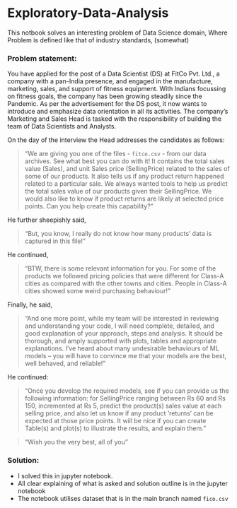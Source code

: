 # Exploratory-Data-Analysis

This notbook  solves an interesting problem of Data Science domain, Where Problem is defined like that of industry standards, (somewhat)

### Problem statement:

You have applied for the post of a Data Scientist (DS) at FitCo Pvt. Ltd., a company with a pan-India presence, and engaged in the manufacture, marketing, sales, and support of fitness equipment. With Indians focussing on fitness goals, the company has been growing steadily since the Pandemic. As per the advertisement for the DS post, it now wants to introduce and emphasize data orientation in all its activities. The company’s Marketing and Sales Head is tasked with the responsibility of building the team of Data Scientists and Analysts.

On the day of the interview the Head addresses the candidates as follows: 

> “We are giving you one of the files - `fitco.csv` - from our data archives. See what best you can do with it! It contains the total sales value (Sales), and unit Sales price (SellingPrice) related to the sales of some of our products. It also tells us if any product return happened related to a particular sale. We always wanted tools to help us predict the total sales value of our products given their SellingPrice. We would also like to know if product returns are likely at selected price points. Can you help create this capability?”

He further sheepishly said, 

> “But, you know, I really do not know how many products’ data is captured in this file!”

He continued, 

> “BTW, there is some relevant information for you. For some of the products we followed pricing policies that were different for Class-A cities as compared with the other towns and cities. People in Class-A cities showed some weird purchasing behaviour!”

Finally, he said, 

> “And one more point, while my team will be interested in reviewing and understanding your code, I will need complete, detailed, and good explanation of your approach, steps and analysis. It should be thorough, and amply supported with plots, tables and appropriate explanations. I’ve heard about many undesirable behaviours of ML models – you will have to convince me that your models are the best, well behaved, and reliable!”

He continued: 

> “Once you develop the required models, see if you can provide us the following information: for SellingPrice ranging between Rs 60 and Rs 150, incremented at Rs 5, predict the product(s) sales value at each selling price, and also let us know if any product ‘returns’ can be expected at those price points. It will be nice if you can create Table(s) and plot(s) to illustrate the results, and explain them.”

> “Wish you the very best, all of you”

### Solution:
- I solved this in jupyter notebook.
- All clear explaining of what is asked and solution outline is in the jupyter notebook
- The notebook utilises dataset that is in the main branch named `fico.csv`


